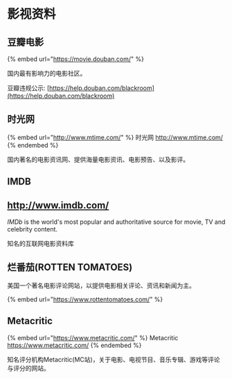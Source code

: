 # 影视资料

## 豆瓣电影

{% embed url="https://movie.douban.com/" %}

国内最有影响力的电影社区。

豆瓣违规公示: [https://help.douban.com/blackroom](https://help.douban.com/blackroom)

## 时光网

{% embed url="http://www.mtime.com/" %}
时光网 http://www.mtime.com/
{% endembed %}

国内著名的电影资讯网、提供海量电影资讯、电影预告、以及影评。

## IMDB

## http://www.imdb.com/

_IMDb_ is the world's most popular and authoritative source for movie, TV and celebrity content.&#x20;

知名的互联网电影资料库

## 烂番茄(ROTTEN TOMATOES)

美国一个著名电影评论网站，以提供电影相关评论、资讯和新闻为主。

{% embed url="https://www.rottentomatoes.com/" %}

## Metacritic

{% embed url="https://www.metacritic.com/" %}
Metacritic https://www.metacritic.com/
{% endembed %}

知名评分机构Metacritic(MC站)，关于电影、电视节目、音乐专辑、游戏等评论与评分的网站。
